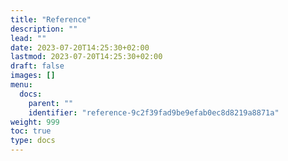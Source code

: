 ```yaml
---
title: "Reference"
description: ""
lead: ""
date: 2023-07-20T14:25:30+02:00
lastmod: 2023-07-20T14:25:30+02:00
draft: false
images: []
menu:
  docs:
    parent: ""
    identifier: "reference-9c2f39fad9be9efab0ec8d8219a8871a"
weight: 999
toc: true
type: docs
---
```

